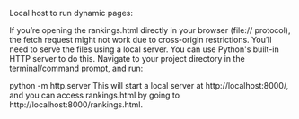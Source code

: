 Local host to run dynamic pages:

If you’re opening the rankings.html directly in your browser (file:// protocol), the fetch request might not work due to cross-origin restrictions. You’ll need to serve the files using a local server.
You can use Python's built-in HTTP server to do this. Navigate to your project directory in the terminal/command prompt, and run:

python -m http.server
This will start a local server at http://localhost:8000/, and you can access rankings.html by going to http://localhost:8000/rankings.html.

